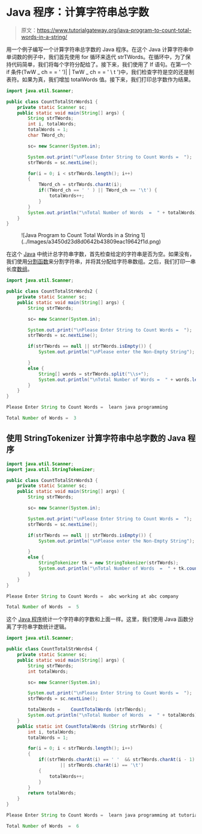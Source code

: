 # Java 程序：计算字符串总字数

> 原文：<https://www.tutorialgateway.org/java-program-to-count-total-words-in-a-string/>

用一个例子编写一个计算字符串总字数的 Java 程序。在这个 Java 计算字符串中单词数的例子中，我们首先使用 for 循环来迭代 strTWords。在循环中，为了保持代码简单，我们将每个字符分配给了。接下来，我们使用了 If 语句。在第一个 if 条件(TwW _ ch = = ' ')| | TwW _ ch = = ' \ t ')中，我们检查字符是空的还是制表符。如果为真，我们增加 totalWords 值。接下来，我们打印总字数作为结果。

```java
import java.util.Scanner;

public class CountTotalStrWords1 {
	private static Scanner sc;
	public static void main(String[] args) {
		String strTWords;
		int i, totalWords;
		totalWords = 1;
		char TWord_ch;

		sc= new Scanner(System.in);

		System.out.print("\nPlease Enter String to Count Words =  ");
		strTWords = sc.nextLine();

		for(i = 0; i < strTWords.length(); i++)
		{
			TWord_ch = strTWords.charAt(i);
			if((TWord_ch == ' ' ) || TWord_ch == '\t') {
				totalWords++;
			}
		}		
		System.out.println("\nTotal Number of Words  =  " + totalWords);
	}
}
```

<figure class="wp-block-image size-large">![Java Program to Count Total Words in a String 1](../Images/a3450d23d8d0642b43809eac19642f1d.png)</figure>

在这个 [Java](https://www.tutorialgateway.org/java-tutorial/) 中统计总字符串字数，首先检查给定的字符串是否为空。如果没有，我们使用[分割函数](https://www.tutorialgateway.org/java-string-split-method/)来分割字符串，并将其分配给字符串数组。之后，我们打印一串长度[数组](https://www.tutorialgateway.org/java-array/)。

```java
import java.util.Scanner;

public class CountTotalStrWords2 {
	private static Scanner sc;
	public static void main(String[] args) {
		String strTWords;

		sc= new Scanner(System.in);

		System.out.print("\nPlease Enter String to Count Words =  ");
		strTWords = sc.nextLine();

		if(strTWords == null || strTWords.isEmpty()) {
			System.out.println("\nPlease enter the Non-Empty String");

		}
		else {
			String[] words = strTWords.split("\\s+");
			System.out.println("\nTotal Number of Words =  " + words.length);
		}
	}
}
```

```java
Please Enter String to Count Words =  learn java programming

Total Number of Words =  3
```

## 使用 StringTokenizer 计算字符串中总字数的 Java 程序

```java
import java.util.Scanner;
import java.util.StringTokenizer;

public class CountTotalStrWords3 {
	private static Scanner sc;
	public static void main(String[] args) {
		String strTWords;

		sc= new Scanner(System.in);

		System.out.print("\nPlease Enter String to Count Words =  ");
		strTWords = sc.nextLine();

		if(strTWords == null || strTWords.isEmpty()) {
			System.out.println("\nPlease enter the Non-Empty String");

		}
		else {
			StringTokenizer tk = new StringTokenizer(strTWords);
			System.out.println("\nTotal Number of Words  =  " + tk.countTokens());
		}
	}
}
```

```java
Please Enter String to Count Words =  abc working at abc company

Total Number of Words  =  5
```

这个 [Java 程序](https://www.tutorialgateway.org/learn-java-programs/)统计一个字符串的字数和上面一样。这里，我们使用 Java 函数分离了字符串字数统计逻辑。

```java
import java.util.Scanner;

public class CountTotalStrWords4 {
	private static Scanner sc;
	public static void main(String[] args) {
		String strTWords;
		int totalWords;

		sc= new Scanner(System.in);

		System.out.print("\nPlease Enter String to Count Words =  ");
		strTWords = sc.nextLine();

		totalWords = 	CountTotalWords (strTWords);	
		System.out.println("\nTotal Number of Words  =  " + totalWords);
	}
	public static int CountTotalWords (String strTWords) {
		int i, totalWords;
		totalWords = 1;

		for(i = 0; i < strTWords.length(); i++)
		{
			if((strTWords.charAt(i) == ' '  && strTWords.charAt(i - 1) != ' ')
					|| strTWords.charAt(i) == '\t') 
			{
				totalWords++;
			}
		}
		return totalWords;
	}
}
```

```java
Please Enter String to Count Words =  learn java programming at tutorial gateway

Total Number of Words  =  6
```
